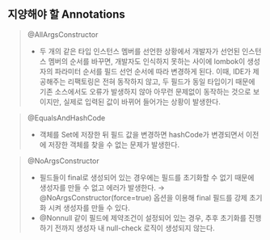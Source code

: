 ## 지양해야 할 Annotations
> @AllArgsConstructor
> * 두 개의 같은 타입 인스턴스 멤버를 선언한 상황에서 개발자가 선언된 인스턴스 멤버의 순서를 바꾸면, 개발자도 인식하지 못하는 사이에 lombok이 생성자의 파라미터 순서를 필드 선언 순서에 따라 변경하게 된다. 이때, IDE가 제공해주는 리팩토링은 전혀 동작하지 않고, 두 필드가 동일 타입이기 때문에 기존 소스에서도 오류가 발생하지 않아 아무런 문제없이 동작하는 것으로 보이지만, 실제로 입력된 값이 바뀌어 들어가는 상황이 발생한다.

> @EqualsAndHashCode
> 
> * 객체를 Set에 저장한 뒤 필드 값을 변경하면 hashCode가 변경되면서 이전에 저장한 객체를 찾을 수 없는 문제가 발생한다.

> @NoArgsConstructor
> 
> * 필드들이 final로 생성되어 있는 경우에는 필드를 초기화할 수 없기 때문에 생성자를 만들 수 없고 에러가 발생한다. → @NoArgsConstructor(force=true) 옵션을 이용해 final 필드를 강제 초기화 시켜 생성자를 만들 수 있다.
> * @Nonnull 같이 필드에 제약조건이 설정되어 있는 경우, 추후 초기화를 진행하기 전까지 생성자 내 null-check 로직이 생성되지 않는다.

